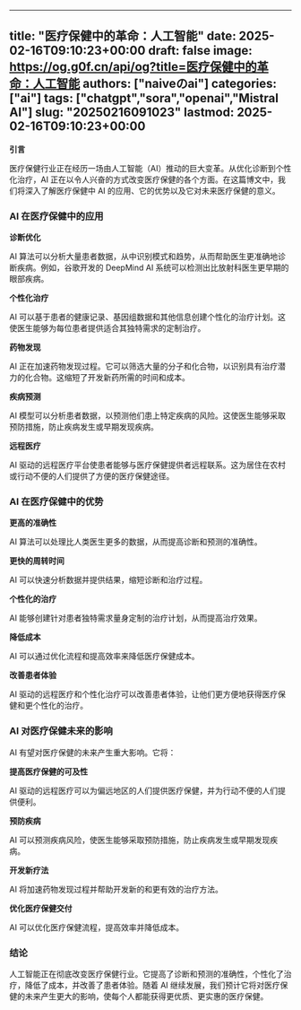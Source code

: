 
---
title: "医疗保健中的革命：人工智能"
date: 2025-02-16T09:10:23+00:00
draft: false
image: https://og.g0f.cn/api/og?title=医疗保健中的革命：人工智能
authors: ["naiveのai"]
categories: ["ai"]
tags: ["chatgpt","sora","openai","Mistral AI"]
slug: "20250216091023"
lastmod: 2025-02-16T09:10:23+00:00
---
**引言**

医疗保健行业正在经历一场由人工智能（AI）推动的巨大变革。从优化诊断到个性化治疗，AI 正在以令人兴奋的方式改变医疗保健的各个方面。在这篇博文中，我们将深入了解医疗保健中 AI 的应用、它的优势以及它对未来医疗保健的意义。

### **AI 在医疗保健中的应用**

**诊断优化**

AI 算法可以分析大量患者数据，从中识别模式和趋势，从而帮助医生更准确地诊断疾病。例如，谷歌开发的 DeepMind AI 系统可以检测出比放射科医生更早期的眼部疾病。

**个性化治疗**

AI 可以基于患者的健康记录、基因组数据和其他信息创建个性化的治疗计划。这使医生能够为每位患者提供适合其独特需求的定制治疗。

**药物发现**

AI 正在加速药物发现过程。它可以筛选大量的分子和化合物，以识别具有治疗潜力的化合物。这缩短了开发新药所需的时间和成本。

**疾病预测**

AI 模型可以分析患者数据，以预测他们患上特定疾病的风险。这使医生能够采取预防措施，防止疾病发生或早期发现疾病。

**远程医疗**

AI 驱动的远程医疗平台使患者能够与医疗保健提供者远程联系。这为居住在农村或行动不便的人们提供了方便的医疗保健途径。

### **AI 在医疗保健中的优势**

**更高的准确性**

AI 算法可以处理比人类医生更多的数据，从而提高诊断和预测的准确性。

**更快的周转时间**

AI 可以快速分析数据并提供结果，缩短诊断和治疗过程。

**个性化的治疗**

AI 能够创建针对患者独特需求量身定制的治疗计划，从而提高治疗效果。

**降低成本**

AI 可以通过优化流程和提高效率来降低医疗保健成本。

**改善患者体验**

AI 驱动的远程医疗和个性化治疗可以改善患者体验，让他们更方便地获得医疗保健和更个性化的治疗。

### **AI 对医疗保健未来的影响**

AI 有望对医疗保健的未来产生重大影响。它将：

**提高医疗保健的可及性**

AI 驱动的远程医疗可以为偏远地区的人们提供医疗保健，并为行动不便的人们提供便利。

**预防疾病**

AI 可以预测疾病风险，使医生能够采取预防措施，防止疾病发生或早期发现疾病。

**开发新疗法**

AI 将加速药物发现过程并帮助开发新的和更有效的治疗方法。

**优化医疗保健交付**

AI 可以优化医疗保健流程，提高效率并降低成本。

### **结论**

人工智能正在彻底改变医疗保健行业。它提高了诊断和预测的准确性，个性化了治疗，降低了成本，并改善了患者体验。随着 AI 继续发展，我们预计它将对医疗保健的未来产生更大的影响，使每个人都能获得更优质、更实惠的医疗保健。